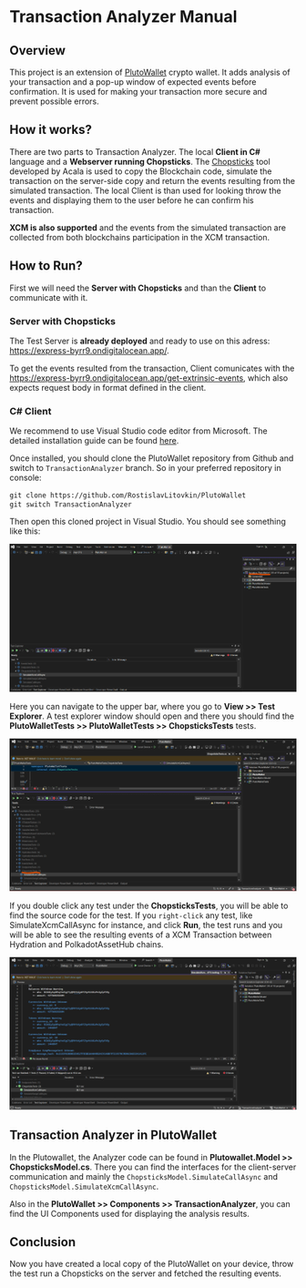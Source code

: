 # Transaction Analyzer Manual

## Overview

This project is an extension of [PlutoWallet](https://play.google.com/store/apps/details?id=com.rostislavlitovkin.plutowallet&hl=cs) crypto wallet. It adds analysis of your transaction and a pop-up window of expected events before confirmation. It is used for making your transaction more secure and prevent possible errors.

## How it works?

There are two parts to Transaction Analyzer. The local **Client in C#** language and a **Webserver running Chopsticks**. The [Chopsticks](https://github.com/AcalaNetwork/chopsticks) tool developed by Acala is used to copy the Blockchain code, simulate the transaction on the server-side copy and return the events resulting from the simulated transaction. The local Client is than used for looking throw the events and displaying them to the user before he can confirm his transaction.

**XCM is also supported** and the events from the simulated transaction are collected from both blockchains participation in the XCM transaction.

## How to Run?

First we will need the **Server with Chopsticks** and than the **Client** to communicate with it.

### Server with Chopsticks

The Test Server is **already deployed** and ready to use on this adress: https://express-byrr9.ondigitalocean.app/.

To get the events resulted from the transaction, Client comunicates with the https://express-byrr9.ondigitalocean.app/get-extrinsic-events, which also expects request body in format defined in the client.

### C# Client

We recommend to use Visual Studio code editor from Microsoft. The detailed installation guide can be found [here](https://learn.microsoft.com/en-us/visualstudio/install/install-visual-studio?view=vs-2022).

Once installed, you should clone the PlutoWallet repository from Github and switch to `TransactionAnalyzer` branch. So in your preferred repository in console:

```
git clone https://github.com/RostislavLitovkin/PlutoWallet
git switch TransactionAnalyzer
```

Then open this cloned project in Visual Studio. You should see something like this:

![Alt Text](/images/opened_plutowallet.png)

Here you can navigate to the upper bar, where you go to **View >> Test Explorer**. A test explorer window should open and there you should find the **PlutoWalletTests >> PlutoWalletTests >> ChopsticksTests** tests.

![Alt Text](/images/tests_location.png)

If you double click any test under the **ChopsticksTests**, you will be able to find the source code for the test. If you `right-click` any test, like SimulateXcmCallAsync for instance, and click **Run**, the test runs and you will be able to see the resulting events of a XCM Transaction between Hydration and PolkadotAssetHub chains.

![Alt Text](/images/run_test.png)

## Transaction Analyzer in PlutoWallet

In the Plutowallet, the Analyzer code can be found in **Plutowallet.Model >> ChopsticksModel.cs**. There you can find the interfaces for the client-server communication and mainly the `ChopsticksModel.SimulateCallAsync` and `ChopsticksModel.SimulateXcmCallAsync`.

Also in the **PlutoWallet >> Components >> TransactionAnalyzer**, you can find the UI Components used for displaying the analysis results.

## Conclusion

Now you have created a local copy of the PlutoWallet on your device, throw the test run a Chopsticks on the server and fetched the resulting events.
